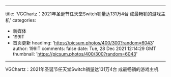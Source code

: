 
---
title: 'VGChartz：2021年圣诞节任天堂Switch销量达131万4台 成最畅销的游戏主机'
categories: 
 - 新媒体
 - 199IT
 - 首页更新
headimg: 'https://picsum.photos/400/300?random=6043'
author: 199IT
comments: false
date: Tue, 28 Dec 2021 12:14:29 GMT
thumbnail: 'https://picsum.photos/400/300?random=6043'
---

<div>   
VGChartz：2021年圣诞节任天堂Switch销量达131万4台 成最畅销的游戏主机  
</div>
            